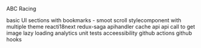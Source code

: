 ABC Racing 

basic UI
sections with bookmarks - smoot scroll
stylecomponent with multiple theme
reacti18next
redux-saga
apihandler
cache api 
api call to get image 
lazy loading
analytics
unit tests
acceessibility
github actions
github hooks
